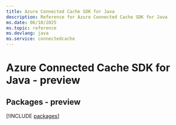 ```yaml
---
title: Azure Connected Cache SDK for Java
description: Reference for Azure Connected Cache SDK for Java
ms.date: 06/10/2025
ms.topic: reference
ms.devlang: java
ms.service: connectedcache
---
```

# Azure Connected Cache SDK for Java - preview
## Packages - preview
[!INCLUDE [packages](connected-cache-index.md)]
